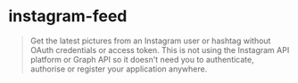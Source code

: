 # instagram-feed

> Get the latest pictures from an Instagram user or hashtag without OAuth credentials or access token. This is not using the Instagram API platform or Graph API so it doesn't need you to authenticate, authorise or register your application anywhere.
